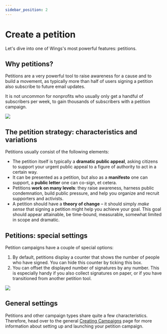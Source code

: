 ```yaml
---
sidebar_position: 2
---
```


# Create a petition
Let's dive into one of Wings's most powerful features: petitions.

## Why petitions?

Petitions are a very powerful tool to raise awareness for a cause and to build a movement, as typically more than half of users signing a petition also subscribe to future email updates. 

It is not uncommon for nonprofits who usually only get a handful of subscribers per week, to gain thousands of subscribers with a petition campaign.

![](https://screens.wings.dev/wings-petition-example-l6mxOum3PTo3HrD5Q6NsStni3ilbPKZZExWuAfYxUkfDLvPrTHp9a2gsZjM7e7hZNEQ1mrzGuJm6izN0PMjBJTQ102ubxy35SIRY.jpeg)


## The petition strategy: characteristics and variations

Petitions usually consist of the following elements:

- The petition itself is typically a **dramatic public appeal**, asking citizens to support your urgent public appeal to a figure of authority to act in a certain way.
- It can be presented as a petition, but also as a **manifesto** one can support, a **public letter** one can co-sign, et cetera. 
- Petitions **work on many levels**: they raise awareness, harness public condemnation, build public pressure, and help you organize and recruit supporters and activists.
- A petition should have a **theory of change** – it should simply *make sense* that signing a petition might help you achieve your goal. This goal should appear attainable, be time-bound, measurable, somewhat limited in scope and dramatic.


## Petitions: special settings

Petition campaigns have a couple of special options:

1. By default, petitions display a counter that shows the number of people who have signed. You can hide this counter by ticking this box.
2. You can offset the displayed number of signatures by any number. This is especially handy if you also collect signatures on paper, or if you have transitioned from another petition tool.

![](https://screens.wings.dev/CleanShot-2020-02-23-at-22.37.37-1582493891.png)

## General settings
Petitions and other campaign types share quite a few characteristics. Therefore, head over to the general [Creating Campaigns](create-a-campaign) page for more information about setting up and launching your petition campaign.

